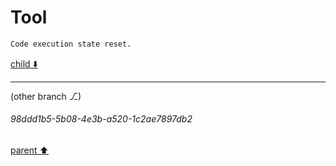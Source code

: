 # Tool

```python
Code execution state reset.
```

[child ⬇️](#98ddd1b5-5b08-4e3b-a520-1c2ae7897db2)

---

(other branch ⎇)
###### 98ddd1b5-5b08-4e3b-a520-1c2ae7897db2
[parent ⬆️](#8ccc672e-65b5-4723-a390-25991ba46fad)
